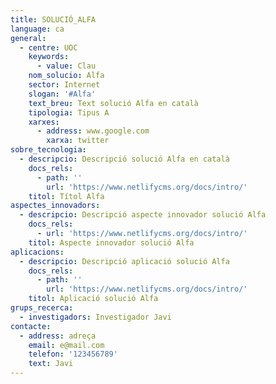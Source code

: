 ```yaml
---
title: SOLUCIÓ_ALFA
language: ca
general:
  - centre: UOC
    keywords:
      - value: Clau
    nom_solucio: Alfa
    sector: Internet
    slogan: '#Alfa'
    text_breu: Text solució Alfa en català
    tipologia: Tipus A
    xarxes:
      - address: www.google.com
        xarxa: twitter
sobre_tecnologia:
  - descripcio: Descripció solució Alfa en català
    docs_rels:
      - path: ''
        url: 'https://www.netlifycms.org/docs/intro/'
    titol: Títol Alfa
aspectes_innovadors:
  - descripcio: Descripció aspecte innovador solució Alfa
    docs_rels:
      - url: 'https://www.netlifycms.org/docs/intro/'
    titol: Aspecte innovador solució Alfa
aplicacions:
  - descripcio: Descripció aplicació solució Alfa
    docs_rels:
      - path: ''
        url: 'https://www.netlifycms.org/docs/intro/'
    titol: Aplicació solució Alfa
grups_recerca:
  - investigadors: Investigador Javi
contacte:
  - address: adreça
    email: e@mail.com
    telefon: '123456789'
    text: Javi
---
```


